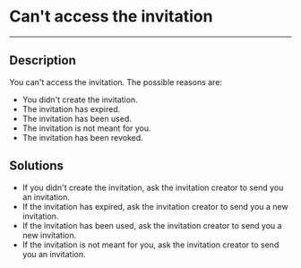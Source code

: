 # Can't access the invitation

----

## Description

You can't access the invitation. The possible reasons are:

- You didn't create the invitation.
- The invitation has expired.
- The invitation has been used.
- The invitation is not meant for you.
- The invitation has been revoked.

## Solutions

- If you didn't create the invitation, ask the invitation creator to send you an invitation.
- If the invitation has expired, ask the invitation creator to send you a new invitation.
- If the invitation has been used, ask the invitation creator to send you a new invitation.
- If the invitation is not meant for you, ask the invitation creator to send you an invitation.
